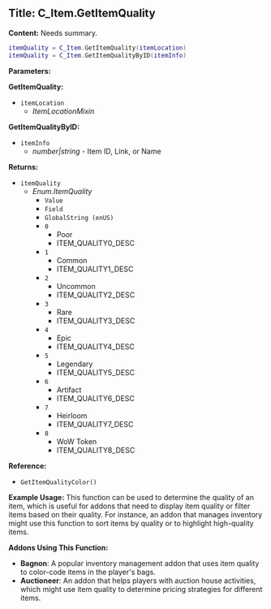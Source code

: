 ## Title: C_Item.GetItemQuality

**Content:**
Needs summary.
```lua
itemQuality = C_Item.GetItemQuality(itemLocation)
itemQuality = C_Item.GetItemQualityByID(itemInfo)
```

**Parameters:**

**GetItemQuality:**
- `itemLocation`
  - *ItemLocationMixin*

**GetItemQualityByID:**
- `itemInfo`
  - *number|string* - Item ID, Link, or Name

**Returns:**
- `itemQuality`
  - *Enum.ItemQuality*
    - `Value`
    - `Field`
    - `GlobalString (enUS)`
    - `0`
      - Poor
      - ITEM_QUALITY0_DESC
    - `1`
      - Common
      - ITEM_QUALITY1_DESC
    - `2`
      - Uncommon
      - ITEM_QUALITY2_DESC
    - `3`
      - Rare
      - ITEM_QUALITY3_DESC
    - `4`
      - Epic
      - ITEM_QUALITY4_DESC
    - `5`
      - Legendary
      - ITEM_QUALITY5_DESC
    - `6`
      - Artifact
      - ITEM_QUALITY6_DESC
    - `7`
      - Heirloom
      - ITEM_QUALITY7_DESC
    - `8`
      - WoW Token
      - ITEM_QUALITY8_DESC

**Reference:**
- `GetItemQualityColor()`

**Example Usage:**
This function can be used to determine the quality of an item, which is useful for addons that need to display item quality or filter items based on their quality. For instance, an addon that manages inventory might use this function to sort items by quality or to highlight high-quality items.

**Addons Using This Function:**
- **Bagnon**: A popular inventory management addon that uses item quality to color-code items in the player's bags.
- **Auctioneer**: An addon that helps players with auction house activities, which might use item quality to determine pricing strategies for different items.